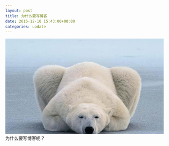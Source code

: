 ```yaml
---
layout: post
title: 为什么要写博客
date: 2015-12-10 15:43:00+00:00
categories: update
---
```

<img src="/images/fulls/03.jpg" class="fit image"> 
为什么要写博客呢？

